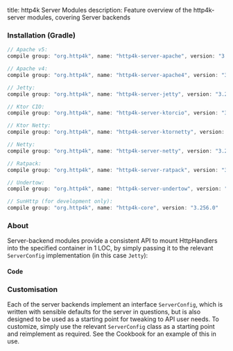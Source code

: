 title: http4k Server Modules
description: Feature overview of the http4k-server modules, covering Server backends

### Installation (Gradle)

```groovy
// Apache v5: 
compile group: "org.http4k", name: "http4k-server-apache", version: "3.256.0"

// Apache v4: 
compile group: "org.http4k", name: "http4k-server-apache4", version: "3.256.0"

// Jetty: 
compile group: "org.http4k", name: "http4k-server-jetty", version: "3.256.0"

// Ktor CIO: 
compile group: "org.http4k", name: "http4k-server-ktorcio", version: "3.256.0"

// Ktor Netty: 
compile group: "org.http4k", name: "http4k-server-ktornetty", version: "3.256.0"

// Netty: 
compile group: "org.http4k", name: "http4k-server-netty", version: "3.256.0"

// Ratpack: 
compile group: "org.http4k", name: "http4k-server-ratpack", version: "3.256.0"

// Undertow: 
compile group: "org.http4k", name: "http4k-server-undertow", version: "3.256.0"

// SunHttp (for development only): 
compile group: "org.http4k", name: "http4k-core", version: "3.256.0"
```

### About
Server-backend modules provide a consistent API to mount HttpHandlers into the specified container in 1 LOC, by 
simply passing it to the relevant `ServerConfig` implementation (in this case `Jetty`):

#### Code [<img class="octocat"/>](https://github.com/http4k/http4k/blob/master/src/docs/guide/modules/servers/example_http.kt)

<script src="https://gist-it.appspot.com/https://github.com/http4k/http4k/blob/master/src/docs/guide/modules/servers/example_http.kt"></script>

### Customisation
Each of the server backends implement an interface `ServerConfig`, which is written with sensible defaults for the server in questions, 
but is also designed to be used as a starting point for tweaking to API user needs. To customize, simply use the relevant `ServerConfig` 
class as a starting point and reimplement as required. See the Cookbook for an example of this in use.
